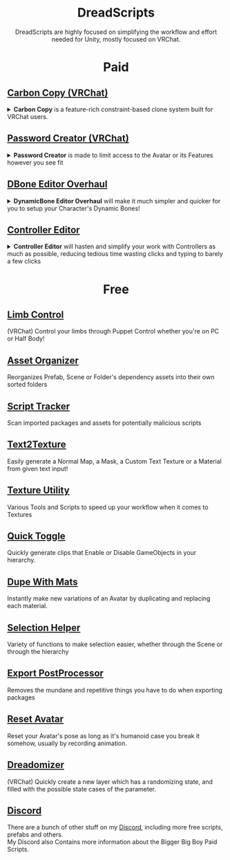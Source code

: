 
  <h1 align="center"> DreadScripts</h1>
<p align="center">DreadScripts are highly focused on simplifying the workflow and effort needed for Unity, mostly focused on VRChat.</p>


<h1 align="center">Paid</h1>

## [Carbon Copy (VRChat)](https://github.com/Dreadrith/Carbon-Copy)
<details>
<summary><b>Carbon Copy</b> is a feature-rich constraint-based clone system built for VRChat users.</summary>
  
    - Easy to Use one click setup script!
    - Supports Mimic and 3 different types of Mirror
    - Scale, Bind, Freeze, Lag, Swap, Hide and More!
    - On-Screen HUD to visualize active features and settings.
    - Highly optimized for Memory with most features fitting into just 9 Memory!
</details>

## [Password Creator (VRChat)](https://github.com/Dreadrith/DreadScripts/tree/main/PasswordCreator)
<details>
<summary><b>Password Creator</b> is made to limit access to the Avatar or its Features however you see fit</summary>
  
    - Lock the Avatar, not allowing it to move nor track.
    - Lock the Layers, stop certain things from working or changing.
    - Lock the SubMenus, disallow access to certain menus and features
</details>

## [DBone Editor Overhaul](https://dreadrith.gumroad.com/l/DBEditor)
<details>
  <summary><b>DynamicBone Editor Overhaul</b> will make it much simpler and quicker for you to setup your Character's Dynamic Bones!</summary>
    
    - New Dynamic Bones automatically set their selves as the Root.
    - Select or Copy Colliders/Exclusions through the scene, no more drag & drop!
    - Very intuitive Collider handles for easy placement!
    - Easily set DBones Radius and End Offset through the scene.
    - Cleaned and more organized layout.
</details>

## [Controller Editor](https://github.com/Dreadrith/DreadScripts/tree/main/ControllerEditor)
<details>
  <summary><b>Controller Editor</b> will hasten and simplify your work with Controllers as much as possible, reducing tedious time wasting clicks and typing to barely a few clicks</summary>
    
    - Multi-Edit and Copy/Paste Transitions Settings and Conditions.
    - (VRChat) Multi-Edit Avatar Parameter Drivers Parameters.
    - Variety of functions: Reverse/Remake/Redirect Transitions, Flip Conditions Mode, Separate/Merge Conditions.
    - Duplicate Layers or Copy them to another controller
</details>
<h1 align="center">Free</h1>

## [Limb Control](https://github.com/Dreadrith/DreadScripts/tree/main/Limb%20Control)  
(VRChat) Control your limbs through Puppet Control whether you're on PC or Half Body!
## [Asset Organizer](https://github.com/Dreadrith/AssetOrganizer)  
Reorganizes Prefab, Scene or Folder's dependency assets into their own sorted folders 
## [Script Tracker](https://github.com/Dreadrith/DreadScripts/tree/main/Script%20Tracker)  
Scan imported packages and assets for potentially malicious scripts
## [Text2Texture](https://github.com/Dreadrith/DreadScripts/releases/download/Scripts/Text2Texture.unitypackage)  
Easily generate a Normal Map, a Mask, a Custom Text Texture or a Material from given text input!
## [Texture Utility](https://github.com/Dreadrith/DreadScripts/tree/main/Texture%20Utility)  
Various Tools and Scripts to speed up your workflow when it comes to Textures
## [Quick Toggle](https://github.com/Dreadrith/DreadScripts/releases/download/Scripts/QuickToggle.unitypackage)  
Quickly generate clips that Enable or Disable GameObjects in your hierarchy.
## [Dupe With Mats](https://github.com/Dreadrith/DreadScripts/tree/main/Duplicate%20With%20Materials)  
Instantly make new variations of an Avatar by duplicating and replacing each material.
## [Selection Helper](https://github.com/Dreadrith/DreadScripts/tree/main/Selection%20Helper)  
Variety of functions to make selection easier, whether through the Scene or through the hierarchy
## [Export PostProcessor](https://github.com/Dreadrith/DreadScripts/releases/download/Scripts/ExportPostProcessor.unitypackage)
Removes the mundane and repetitive things you have to do when exporting packages
## [Reset Avatar](https://github.com/Dreadrith/DreadScripts/releases/download/Scripts/Reset.Avatar.unitypackage)  
Reset your Avatar's pose as long as it's humanoid case you break it somehow, usually by recording animation.
## [Dreadomizer](https://github.com/Dreadrith/DreadScripts/releases/download/Scripts/Dreadomizer.unitypackage)  
(VRChat) Quickly create a new layer which has a randomizing state, and filled with the possible state cases of the parameter.

## [Discord](https://discord.gg/ZsPfrGn)
There are a bunch of other stuff on my <a href="https://discord.gg/ZsPfrGn">Discord</a>, including more free scripts, prefabs and others.  
My Discord also Contains more information about the Bigger Big Boy Paid Scripts.
